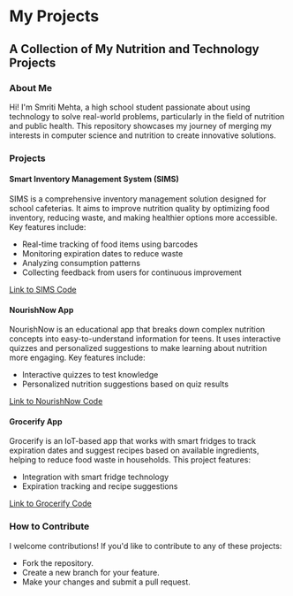 # My Projects

## A Collection of My Nutrition and Technology Projects

### About Me

Hi! I'm Smriti Mehta, a high school student passionate about using technology to solve real-world problems, particularly in the field of nutrition and public health. This repository showcases my journey of merging my interests in computer science and nutrition to create innovative solutions.

### Projects

#### Smart Inventory Management System (SIMS)

SIMS is a comprehensive inventory management solution designed for school cafeterias. It aims to improve nutrition quality by optimizing food inventory, reducing waste, and making healthier options more accessible. Key features include:
- Real-time tracking of food items using barcodes
- Monitoring expiration dates to reduce waste
- Analyzing consumption patterns
- Collecting feedback from users for continuous improvement

[Link to SIMS Code](SIMS/SIMS.py)  

#### NourishNow App

NourishNow is an educational app that breaks down complex nutrition concepts into easy-to-understand information for teens. It uses interactive quizzes and personalized suggestions to make learning about nutrition more engaging. Key features include:
- Interactive quizzes to test knowledge
- Personalized nutrition suggestions based on quiz results

[Link to NourishNow Code](NourishNow.py)  

#### Grocerify App

Grocerify is an IoT-based app that works with smart fridges to track expiration dates and suggest recipes based on available ingredients, helping to reduce food waste in households. This project features:
- Integration with smart fridge technology
- Expiration tracking and recipe suggestions

[Link to Grocerify Code](Grocerify/py)  

### How to Contribute

I welcome contributions! If you'd like to contribute to any of these projects:
- Fork the repository.
- Create a new branch for your feature.
- Make your changes and submit a pull request.
